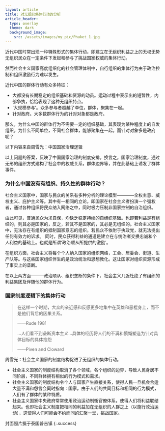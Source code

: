 ```yaml
---
layout: article
title: 对无组织集体行动的分析
article_header:
  type: overlay
  theme: dark
  background_image:
    src: /assets/images/my_pic/Phuket_1.jpg
---
```


近代中国时常出现一种特殊形式的集体行动，即建立在无组织利益之上的无权无势无组织民众在一定条件下发起和参与了挑战国家权威的集体行动。

<!--more-->


然而社会主义国家高度组织化的社会管理体制中，自行组织的集体行为由于政治控制和组织激励行为难以发生。

近代中国的群体行动有众多特征：

- 大都没有长期稳定的组织基础和资源的动员。运动过程中表示出的短暂性，内部争执，恰恰表现了这种无组织特点。
- ‘大规模参与’。众多参与者超越了单位，群体，聚集在一起。
- 针对政府。大多数群体行为的针对对象都是政府。

那么，为什么中国的群体行为不需要一定的组织基础，其表现为某种程度上的自发组织。为什么不同单位，不同社会群体，能够聚集在一起。而针对对象多是政府呢？

以下内容来自周雪光：中国国家治理逻辑

以上问题的答案，反映了中国国家治理的制度安排。换言之，国家治理制度，通过无形的组织方式建构了社会中的权威关系，群体边界等，并在此基础上诱发了群体事件。

### 为什么中国没有有组织、持久性的群体行动？

社会主义国家中，国家与民众的关系有多种分析的理论模型————全权主意、威权主义、庇护主义等。其中有一相同的立论，即国家在社会主义者扮演一个强权者，通过各种组织将民众纳入网络之中，同时极力压制非国家控制的自治组织。

由此可见，普通民众为求自保，均缺乏稳定持续的自组织基础。也即若利益是有组织的，则其必是国家的，反之，若其不是国家的，其必是无组织的。社会主义国家中，无法存在有组织的抵制国家意志的组织。若民众不依附于执政党，就无法提出任何有效力的诉求。
同时，民众获得利益的通道是建立在与统治者交换忠诚和个人利益的基础上。也就是所谓‘政治顺从所提供的激励’。

在组织方面，社会主义将每个个人纳入国家的组织网络，工会、居委会、街道、生产队等。与这些国家组织伴生的是政治统治和思想教化。这让国家对组织资源形成了事实上的垄断。

在以上两方面———政治顺从、组织垄断的条件下，社会主义几近杜绝了有组织的利益集团及伴随他的群体行为。

### 国家制度逻辑下的集体行动

> 在这样一个时期，大众的亲近感和反感更多地集中在英雄和恶棍身上，而不是他们背后的因果关系。
> 
>——Rude 1981
> 
> ...人们看不到垄断资本主义...具体的经历将人们的不满和愤慨塑造为针对具体目标的具体抱怨
>
> ——Piven and Cloward

周雪光：社会主义国家的制度结构促进了无组织的集体行动。

- 社会主义国家的制度结构取消了各个领域，各个组织的边界，导致人民身居不同阶层，不同群体拥有相似的行为模式和需求。
- 社会主义国家的制度结构令个人与国家产生直接关系，使得人民一旦机会合适大量不满和怨言会同时指向：国家。由于人们的共同目标和相同的行为模式，人们有了群体的某种特质。
- 社会主义国家中央政府常常使用政治运动制衡官僚体系，使得人们将利益联结起来。也即社会主义制度把相同的利益加在无组织的人群之上（以施行政治运动），这使得人们可能会不约而同的汇聚一堂，挑战国家。


封面照片摄于泰国普吉镇
{:.success}